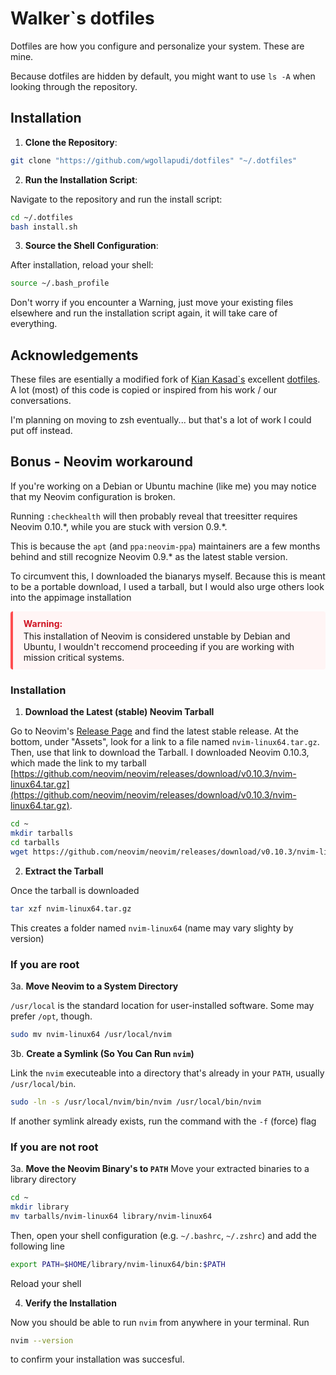# Walker`s dotfiles

Dotfiles are how you configure and personalize your system. These are mine.

Because dotfiles are hidden by default, you might want to use `ls -A` when looking through the repository.

## Installation
1. **Clone the Repository**:
```bash
git clone "https://github.com/wgollapudi/dotfiles" "~/.dotfiles"
```

2. **Run the Installation Script**:

Navigate to the repository and run the install script:
```bash
cd ~/.dotfiles
bash install.sh
```

3. **Source the Shell Configuration**:

After installation, reload your shell:
```bash
source ~/.bash_profile
```
Don't worry if you encounter a Warning, just move your existing files elsewhere and run the installation script again, it will take care of everything.

## Acknowledgements
These files are esentially a modified fork of [Kian Kasad`s](https://github.com/kdkasad) excellent [dotfiles](https://github.com/kdkasad/dotfiles). A lot (most) of this code is copied or inspired from his work / our conversations.

I'm planning on moving to zsh eventually... but that's a lot of work I could put off instead.

## Bonus - Neovim workaround
If you're working on a Debian or Ubuntu machine (like me) you may notice that my Neovim configuration is broken.

Running `:checkhealth` will then probably reveal that treesitter requires Neovim 0.10.\*, while you are stuck with version 0.9.\*.

This is because the `apt` (and `ppa:neovim-ppa`) maintainers are a few months behind and still recognize Neovim 0.9.\* as the latest stable version.

To circumvent this, I downloaded the bianarys myself. Because this is meant to be a portable download, I used a tarball, but I would also urge others look into the appimage installation 

<div style="
  border-left: 4px solid #ff4d4f;
  padding: 0.8em 1.2em;
  background-color: #fff5f5;
  border-radius: 4px;
  margin: 1em 0;
">
  <strong style="color: #cf1322;">Warning:</strong>
  <p style="margin: 0.2em 0 0;">
    This installation of Neovim is considered unstable by Debian and Ubuntu, I wouldn't reccomend proceeding if you are working with mission critical systems.
  </p>
</div>

### Installation

1. **Download the Latest (stable) Neovim Tarball**

Go to Neovim's [Release Page](https://github.com/neovim/neovim/releases) and find the latest stable release. At the bottom, under "Assets", look for a link to a file named `nvim-linux64.tar.gz`. Then, use that link to download the Tarball. I downloaded Neovim 0.10.3, which made the link to my tarball [https://github.com/neovim/neovim/releases/download/v0.10.3/nvim-linux64.tar.gz](https://github.com/neovim/neovim/releases/download/v0.10.3/nvim-linux64.tar.gz).
```bash
cd ~
mkdir tarballs
cd tarballs
wget https://github.com/neovim/neovim/releases/download/v0.10.3/nvim-linux64.tar.gz
```

2. **Extract the Tarball**

Once the tarball is downloaded
```bash
tar xzf nvim-linux64.tar.gz
```
This creates a folder named `nvim-linux64` (name may vary slighty by version)

### If you are root
3a. **Move Neovim to a System Directory**

`/usr/local` is the standard location for user-installed software. Some may prefer `/opt`, though.
```bash
sudo mv nvim-linux64 /usr/local/nvim
```

3b. **Create a Symlink (So You Can Run `nvim`)**

Link the `nvim` executeable into a directory that's already in your `PATH`, usually `/usr/local/bin`.
```bash
sudo -ln -s /usr/local/nvim/bin/nvim /usr/local/bin/nvim
```
If another symlink already exists, run the command with the `-f` (force) flag

### If you are not root

3a. **Move the Neovim Binary's to `PATH`**
Move your extracted binaries to a library directory
```bash
cd ~
mkdir library
mv tarballs/nvim-linux64 library/nvim-linux64
```
Then, open your shell configuration (e.g. `~/.bashrc`, `~/.zshrc`) and add the following line
```bash
export PATH=$HOME/library/nvim-linux64/bin:$PATH
```
Reload your shell

4. **Verify the Installation**

Now you should be able to run `nvim` from anywhere in your terminal.
Run
```bash
nvim --version
```
to confirm your installation was succesful.
